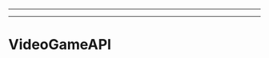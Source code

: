--------------------------------
-------------------------------------------------------
# VideoGameAPI
